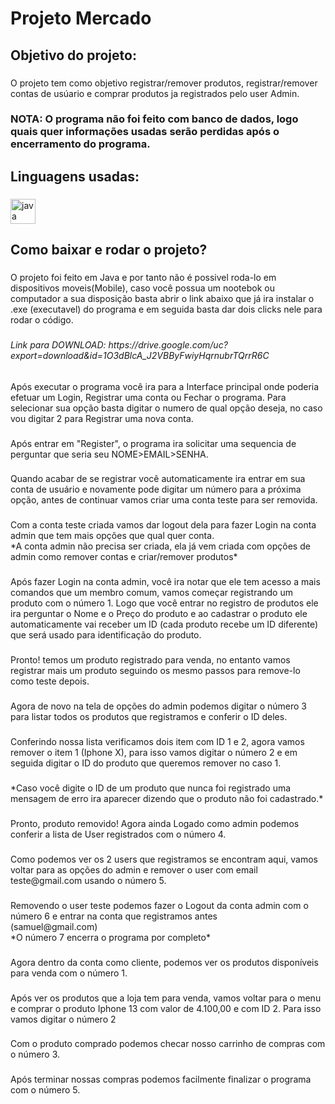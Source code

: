 <h1 align="left">Projeto Mercado</h1>

###

<h2 align="left">Objetivo do projeto:</h2>

###

<p align="left">O projeto tem como objetivo registrar/remover produtos, registrar/remover contas de usúario e comprar produtos ja registrados pelo user Admin.</p>

###

<h3 align="left">NOTA: O programa não foi feito com banco de dados, logo quais quer informações usadas serão perdidas após o encerramento do programa.</h3>

###

<h2 align="left">Linguagens usadas:</h2>

###

<div align="left">
  <img src="https://skillicons.dev/icons?i=java" height="40" alt="java logo"  />
</div>

###

<h2 align="left">Como baixar e rodar o projeto?</h2>

###

<p align="left">O projeto foi feito em Java e por tanto não é possivel roda-lo em dispositivos moveis(Mobile), caso você possua um nootebok ou computador a sua disposição basta abrir o link abaixo que já ira instalar o .exe (executavel) do programa e em seguida basta dar dois clicks nele para rodar o código.</p>

###

<h6 align="left">Link para DOWNLOAD: https://drive.google.com/uc?export=download&id=1O3dBlcA_J2VBByFwiyHqrnubrTQrrR6C</h6>

###

<p align="left">Após executar o programa você ira para a Interface principal onde poderia efetuar um Login, Registrar uma conta ou Fechar o programa. Para selecionar sua opção basta digitar o numero de qual opção deseja, no caso vou digitar 2 para Registrar uma nova conta.</p>

###

<p align="left"><IMAGEM MAIN INTERFACE></p>

###

<p align="left">Após entrar em "Register", o programa ira solicitar uma sequencia de perguntar que seria seu NOME>EMAIL>SENHA.</p>

###

<p align="left"><IMAGEM register-name></p>

###

<p align="left"><IMAGEM register-email></p>

###

<p align="left"><imagem register-senha></p>

###

<p align="left">Quando acabar de se registrar você automaticamente ira entrar em sua conta de usuário e novamente pode digitar um número para a próxima opção, antes de continuar vamos criar uma conta teste para ser removida.</p>

###

<p align="left"><IMAGEM loggedmemberoptions></p>

###

<p align="left"><IMAGEM Main Interface></p>

###

<p align="left"><IMAGEM register-name-teste></p>

###

<p align="left"><IMAGEM register-email-teste></p>

###

<p align="left"><IMAGEM register-senha-teste></p>

###

<p align="left">Com a conta teste criada vamos dar logout dela para fazer Login na conta admin que tem mais opções que qual quer conta.<br>*A conta admin não precisa ser criada, ela já vem criada com opções de admin como remover contas e criar/remover produtos*</p>

###

<p align="left"><IMAGEM loggedmemberoptions 4></p>

###

<p align="left"><IMAGEM main-interface-1></p>

###

<p align="left"><IMAGEM login-admin></p>

###

<p align="left"><IMAGEM login-senha-admin></p>

###

<p align="left"><IMAGEM admin-login-message></p>

###

<p align="left">Após fazer Login na conta admin, você ira notar que ele tem acesso a mais comandos que um membro comum, vamos começar registrando um produto com o número 1. Logo que você entrar no registro de produtos ele ira perguntar o Nome e o Preço do produto e ao cadastrar o produto ele automaticamente vai receber um ID (cada produto recebe um ID diferente) que será usado para identificação do produto.</p>

###

<p align="left"><IMAGEM loggedadminoptions-1></p>

###

<p align="left"><IMAGEM register-product-name-iphone></p>

###

<p align="left"><IMAGEM register-product-price-1800></p>

###

<p align="left"><IMAGEM register-sucefful-message></p>

###

<p align="left">Pronto! temos um produto registrado para venda, no entanto vamos registrar mais um produto seguindo os mesmo passos para remove-lo como teste depois.</p>

###

<p align="left"><IMAGEM loggedadminoptions-1></p>

###

<p align="left"><IMAGEM register-product-name-iphone13></p>

###

<p align="left"><IMAGEM register-product-price-4100></p>

###

<p align="left"><IMAGEM register-sucefful-message></p>

###

<p align="left">Agora de novo na tela de opções do admin podemos digitar o número 3 para listar todos os produtos que registramos e conferir o ID deles.</p>

###

<p align="left"><IMAGEM listproducts-as-admin></p>

###

<p align="left"><IMAGEM productlist-admin></p>

###

<p align="left">Conferindo nossa lista verificamos dois item com ID 1 e 2, agora vamos remover o item 1 (Iphone X), para isso vamos digitar o número 2 e em seguida digitar o ID do produto que queremos remover no caso 1.</p>

###

<p align="left"><IMAGEM removeproduct-2></p>

###

<p align="left"><IMAGEM removingproduct-1></p>

###

<p align="left"><IMAGEM removingproduct-removed-message></p>

###

<p align="left">*Caso você digite o ID de um produto que nunca foi registrado uma mensagem de erro ira aparecer dizendo que o produto não foi cadastrado.*</p>

###

<p align="left">Pronto, produto removido! Agora ainda Logado como admin podemos conferir a lista de User registrados com o número 4.</p>

###

<p align="left"><IMAGEM userlist-4></p>

###

<p align="left"><IMAGEM userregistred-list></p>

###

<p align="left">Como podemos ver os 2 users que registramos se encontram aqui, vamos voltar para as opções do admin e remover o user com email teste@gmail.com usando o número 5.</p>

###

<p align="left"><IMAGEM removeuser-5></p>

###

<p align="left"><IMAGEM removeuser-teste@gmail.com></p>

###

<p align="left"><IMAGEM remove-user-message></p>

###

<p align="left">Removendo o user teste podemos fazer o Logout da conta admin com o número 6 e entrar na conta que registramos antes<br>(samuel@gmail.com)<br>*O número 7 encerra o programa por completo*</p>

###

<p align="left"><IMAGEM logout-admin></p>

###

<p align="left"><IMAGEM logout-admin-message></p>

###

<p align="left"><IMAGEM login-member></p>

###

<p align="left"><IMAGEM login-membro-samuel></p>

###

<p align="left"><IMAGEM login-membro-samuel-senha></p>

###

<p align="left"><IMAGEM login-message></p>

###

<p align="left">Agora dentro da conta como cliente, podemos ver os produtos disponíveis para venda com o número 1.</p>

###

<p align="left"><IMAGEM member-listproduct-1></p>

###

<p align="left"><IMAGEM member-listproduct-2></p>

###

<p align="left">Após ver os produtos que a loja tem para venda, vamos voltar para o menu e comprar o produto Iphone 13 com valor de 4.100,00 e com ID 2. Para isso vamos digitar o número 2</p>

###

<p align="left"><IMAGEM buyingproduct-2></p>

###

<p align="left"><IMAGEM buyingproduct-3></p>

###

<p align="left"><IMAGEM buyingproduct-message></p>

###

<p align="left">Com o produto comprado podemos checar nosso carrinho de compras com o número 3.</p>

###

<p align="left"><IMAGEM checkcart-3></p>

###

<p align="left"><IMAGEM cartchecked></p>

###

<p align="left">Após terminar nossas compras podemos facilmente finalizar o programa com o número 5.</p>

###
